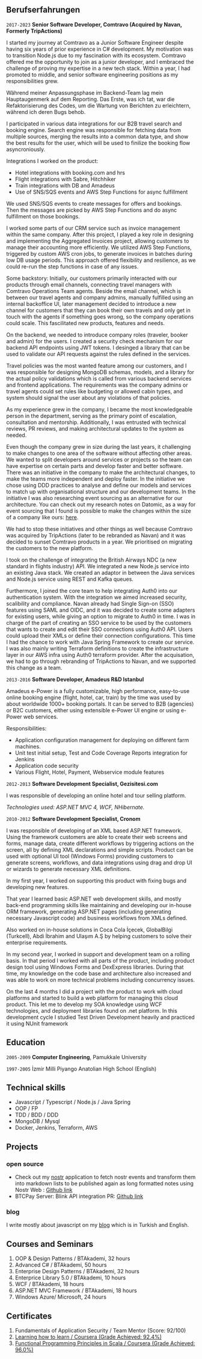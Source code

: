 ## Berufserfahrungen

`2017-2023`
**Senior Software Developer, Comtravo (Acquired by Navan, Formerly TripActions)**

I started my journey at Comtravo as a Junior Software Engineer despite having six years of prior experience in C# development. My motivation was to transition Node.js due to my fascination with its ecosystem. Comtravo offered me the opportunity to join as a junior developer, and I embraced the challenge of proving my expertise in a new tech stack. Within a year, I had promoted to middle, and senior software engineering positions as my responsibilities grew. 

Während meiner Anpassungsphase im Backend-Team lag mein Hauptaugenmerk auf dem Reporting. Das Erste, was ich tat, war die Refaktorisierung des Codes, um die Wartung von Berichten zu erleichtern, während ich deren Bugs behob. 

I participated in various data integrations for our B2B travel search and booking engine. Search engine was responsible for fetching data from multiple sources, merging the results into a common data type, and show the best results for the user, which will be used to finilize the booking flow asyncroniously. 

Integrations I worked on the product: 

* Hotel integrations with booking.com and hrs
* Flight integrations with Sabre, Hitchhiker
* Train integrations with DB and Amadeus
* Use of SNS/SQS events and AWS Step Functions for async fulfillment

We used SNS/SQS events to create messages for offers and bookings. Then the messages are picked by AWS Step Functions and do async fulfillment on those bookings.

I worked some parts of our CRM service such as invoice management within the same company. After this project, I played a key role in designing and implementing the Aggregated Invoices project, allowing customers to manage their accounting more efficiently. We utilized AWS Step Functions, triggered by custom AWS cron jobs, to generate invoices in batches during low DB usage periods. This approach offered flexibility and resilience, as we could re-run the step functions in case of any issues.

Some backstory: Initially, our customers primarily interacted with our products through email channels, connecting travel managers with Comtravo Operations Team agents. Beside the email channel, which is between our travel agents and company admins, manually fulfilled using an internal backoffice UI, later management decided to introduce a new channel for customers that they can book their own travels and only get in touch with the agents if something goes wrong, so the company operations could scale. This fascilitated new products, features and needs.

On the backend, we needed to introduce company roles (traveler, booker and admin) for the users. I created a security check mechanism for our backend API endpoints using JWT tokens. I desinged a library that can be used to validate our API requests against the rules defined in the services.

Travel policies was the most wanted feature among our customers, and I was responsible for designing MongoDB schemas, models, and a library for the actual policy validations which is called from various backend services and frontend applications. The requirements was the company admins or travel agents could set rules like budgeting or allowed cabin types, and system should signal the user about any violations of that policies. 

As my experience grew in the company, I became the most knowledgeable person in the department, serving as the primary point of escalation, consultation and mentorship. Additionally, I was entrusted with technical reviews, PR reviews, and making architectural updates to the system as needed. 

Even though the company grew in size during the last years, it challenging to make changes to one area of the software without affecting other areas. We wanted to split developers around services or projects so the team can have expertise on certain parts and develop faster and better software. There was an initiative in the company to make the architectural changes, to make the teams more independent and deploy faster. In the initiative we chose using DDD practices to analyse and define our models and services to match up with organisational structure and our development teams. In the initiative I was also researching event sourcing as an alternative for our architecture. You can check out my research notes on Datomic, as a way for event sourcing that I found is possible to make the changes within the size of a company like ours: [here](https://hackmd.io/@TksjGp60TRiDO6GbU0fhOQ/r1ZFSJlxq).

We had to stop these initiatives and other things as well because Comtravo was acquired by TripActions (later to be rebranded as Navan) and it was decided to sunset Comtravo products in a year. We prioritised on migrating the customers to the new platform.  

I took on the challenge of integrating the British Airways NDC (a new standard in flights industry) API. We integrated a new Node.js service into an existing Java stack. We created an adaptor in between the Java services and Node.js service using REST and Kafka queues.

Furthermore, I joined the core team to help integrating Auth0 into our authentication system. With the integration we aimed increased security, scalibility and compliance. Navan already had Single Sign-on (SSO) features using SAML and OIDC, and it was decided to create some adapters for existing users, while giving an option to migrate to Auth0 in time. I was in charge of the part of creating an SSO service to be used by the customers that wants to create and edit their SSO connections using Auth0 API. Users could upload their XMLs or define their connection configurations. This time I had the chance to work with Java Spring Framework to create our service. I was also mainly writing Terraform definitions to create the infrastructure layer in our AWS infra using Auth0 terraform provider. After the acquisation, we had to go through rebranding of TripActions to Navan, and we supported this change as a team.

`2013-2016`
**Software Developer, Amadeus R&D Istanbul**

Amadeus e-Power is a fully customizable, high performance, easy-to-use online booking engine (flight, hotel, car, train) by the time was used by about worldwide 1000+ booking portals. It can be served to B2B (agencies) or B2C customers, either using extensible e-Power UI engine or using e-Power web services.  

Responsibilities:

* Application configuration management for deploying on different farm machines. 
* Unit test initial setup, Test and Code Coverage Reports integration for Jenkins
* Application code security 
* Various Flight, Hotel, Payment, Webservice module features

`2012-2013`
**Software Development Specialist, Gezisitesi.com**

I was responsible of developing an online hotel and tour selling platform.

*Technologies used: ASP.NET MVC 4, WCF, NHibernate.*

`2010-2012`
**Software Development Specialist, Cronom**

I was responsible of developing of an XML based ASP.NET framework. Using the framework customers are able to create their web screens and forms, manage data, create different workflows by triggering actions on the screen, all by defining XML declarations and simple scripts. Product can be used with optional UI tool (Windows Forms) providing customers to generate screens, workflows, and data integrations using drag and drop UI or wizards to generate necessary XML definitions.

In my first year, I worked on supporting this product with fixing bugs and developing new features. 

That year I learned basic ASP.NET web development skills, and mostly back-end programming skills like maintaining and developing our in-house ORM framework, generating ASP.NET pages (including generating necessary Javascript code) and business workflows from XMLs defined.

Also worked on in-house solutions in Coca Cola İçecek, GlobalBilgi (Turkcell), Abdi İbrahim and Ulaşım A.Ş by helping customers to solve their enterprise requirements.

In my second year, I worked in support and development team on a rolling basis. In that period I worked with all parts of the product, including product design tool using Windows Forms and DexExpress libraries. During that time, my knowledge on the code base and architecture also increased and was able to work on more technical problems including concurrency issues.

On the last 4 months I did a project with the product to work with
cloud platforms and started to build a web platform for managing this cloud product. This let me to
develop my SOA knowledge using WCF technologies, and deployment libraries found on .net platform. In this development cycle I studied Test Driven Development heavily and practiced it using NUnit framework

## Education

`2005-2009`
**Computer Engineering**, Pamukkale University 

`1997-2005`
İzmir Milli Piyango Anatolian High School (English)

## Technical skills

* Javascript / Typescript / Node.js / Java Spring
* OOP / FP
* TDD / BDD / DDD
* MongoDB / Mysql
* Docker, Jenkins, Terraform, AWS

## Projects

### open source

* Check out my [nostr](https://nostr.com/) application to fetch nostr events and transform them into markdown lists to be published again as long formatted notes using Nostr Web : [Github link](https://github.com/btcpayserver/BTCPayServer.Lightning/pull/151)
* BTCPay Server: Blink API integration PR: [Github link](https://github.com/btcpayserver/BTCPayServer.Lightning/pull/151)

### blog

I write mostly about javascript on my [blog](https://dhalsim.github.io/en) which is in Turkish and English.

## Courses and Seminars

1. OOP & Design Patterns / BTAkademi, 32 hours
1. Advanced C# / BTAkademi, 50 hours
1. Enterprise Design Patterns / BTAkademi, 32 hours
1. Enterprice Library 5.0 / BTAkademi, 10 hours
1. WCF / BTAkademi, 18 hours
1. ASP.NET MVC Framework / BTAkademi, 18 hours
1. Windows Azure/ Microsoft, 24 hours

## Certificates

1. Fundamentals of Application Security / Team Mentor (Score: 92/100)
1. [Learning how to learn / Coursera (Grade Achieved: 92.4%)](https://www.coursera.org/account/accomplishments/records/4FKFYFV5643W)
1. [Functional Programming Principles in Scala / Coursera (Grade Achieved: 96.0%)](https://www.coursera.org/account/accomplishments/records/TNQK6WGCUZET)
